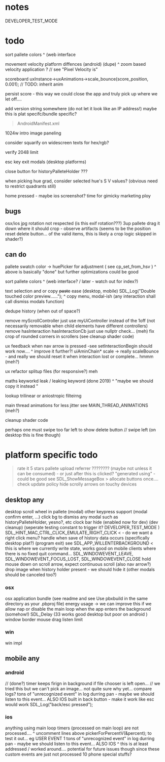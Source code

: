 # notes
DEVELOPER_TEST_MODE


#  todo

sort pallete colors
^ (web interface

movement velocity platform diffences (android) (dupe)
  ^ zoom based velocity application ? // see "Pixel Velocity is"

scoreboard
  uxInstance->uxAnimations->scale_bounce(score_position, 0.001); // TODO: inherit anim
  
persist score - this way we could close the app and truly pick up where we let off.... 

add version string somewhere (do not let it look like an IP address!)  maybe this is plat specifc/bundle specific?
 > AndroidManifest.xml

1024w intro image paneling

consider squarify on widescreen texts for hex/rgb?

verify 2048 limit 

esc key exit modals (desktop platforms)

close button for historyPalleteHolder ???  

when picking hue grad, consider selected hue's S V values? (obvious need to restrict quadrants still)

home pressed - maybe ios screenshot? time for gimicky marketing ploy

## bugs
osx/ios jpg rotation not respected (is this exif rotation???)
3up pallete drag it down where it should crop - observe artifacts (seems to be the position reset delete button... of the valid items, this is likely a crop logic skipped in shader?)

##  can do

pallete swatch color -> huePicker for adjustment ( see cp_set_from_hsv )
^ above is basically "done" but further optimizations could be good

sort pallete colors
^ (web interface? / later - watch out for index?)

text selection and or copy ~~paste~~ ease (desktop, mobile)             SDL_Log("Double touched color preview......");
^ copy menu, modal-ish (any interaction shall call dismiss modals function)

dedupe history (when out of space?)


remove myScrollController just use myUiController instead of the 1off (not necessarily removable when child elements have different controllers)
remove hasInteraction hasInteractionCb just use nullptr check... (meh)
fix crop of rounded corners in scrollers (see cleanup shader code)


ux feedback when nav arrow is pressed
  -see setInteractionBegin should work now....
  ^ improve it further?!  uiAminChain* scale  -> really scaleBounce - and really we should reset it when interaction lost or complete... hmmm (meh?)

ux refactor splitup files (for responsive?) meh

maths keyworkd
leak / leaking keyword (done 2019)
    ^  "maybe we should copy it instead "
    
 lookup trilinear or aniostropic filteirng 
 
 main thread animations for less jitter see MAIN_THREAD_ANIMATIONS (meh?)
 
cleanup shader code


perhaps one must swipe too far left to show delete button // swipe left (on desktop this is fine though)

# platform specific todo

> rate it 5 stars
  > pallete upload referrer ???????? (maybe not unless it can be consumed) - or just after this is clicked? "generated using" - could be good
  > see SDL_ShowMessageBox > allocate buttons once....
> check update policy 
> hide scrolly arrows on touchy devices

## desktop any
desktop scroll wheel in pallete (modal)
other keypress support (modal confirm enter, ...)
click bg to dismiss any modal such as historyPalleteHolder, yesno?, etc
clock bar hide (enabled now for dev) (dev cleanup) (seperate testing constant to trigger it? DEVELOPER_TEST_MODE )
SDL_HINT_MAC_CTRL_CLICK_EMULATE_RIGHT_CLICK < - do we want a right click menu?
handle when save of history data occurs (specifically desktop plat?) (program exit)
    see SDL_APP_WILLENTERBACKGROUND < this is where we currently write state, works good on mobile clients where there is no fixed quit command...
    SDL_WINDOWEVENT_LEAVE,
    SDL_WINDOWEVENT_FOCUS_LOST, 
    SDL_WINDOWEVENT_CLOSE
hold mouse down on scroll arrow, expect continuous scroll (also nav arrow?)
drop image when history holder present - we should hide it (other modals should be canceled too?)

### osx
osx application bundle (see readme and  see   Use pbxbuild in the same directory as your .pbproj file)
energy usage -> we can improve this if we allow nap or disable the main loop when the app enters the background (somehow!) SDL_Delay (33 works good desktop but poor on android )
window border mouse drag listen limit

### win
win impl

## mobile any

### android
// (done?) timer keeps firign in background if file chooser is left open... // we tried this but we can't pick an image... not quite sure why yet... compare logs?
tons of "unrecognized event" in log durring pan - maybe we should listen to this event...  ALSO IOS
built in back button - make it work like esc would work
     SDL_Log("back/esc pressed");


### ios
anything using main loop timers (processed on main loop) are not processed....
  ^ uncomment lines above pickerForPercentV(&percent); to test it out... eg USER EVENT 1
  tons of "unrecognized event" in log durring pan - maybe we should listen to this event...  ALSO IOS
  ^ this is at least addressed / worked around.... potential for future issues though since these custom events are just not processed
10 phone special stuffs?
